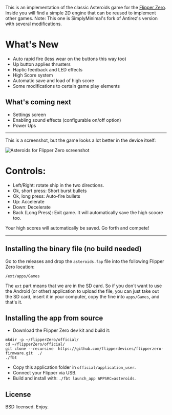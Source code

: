 This is an implementation of the classic Asteroids game for the [Flipper Zero](https://flipperzero.one/). Inside you will find a simple 2D engine that can be reused to implement other games. Note: This one is SimplyMinimal's fork of Antirez's version with several modifications.

# What's New
* Auto rapid fire (less wear on the buttons this way too)
* Up button applies thrusters
* Haptic feedback and LED effects
* High Score system
* Automatic save and load of high score
* Some modifications to certain game play elements

## What's coming next
* Settings screen
* Enabling sound effects (configurable on/off option)
* Power Ups

---

This is a screenshot, but the game looks a lot better in the device itself:

![Asteroids for Flipper Zero screenshot](/images/Asteroids.jpg)

# Controls:
* Left/Right: rotate ship in the two directions.
* Ok, short press: Short burst bullets
* Ok, long press: Auto-fire bullets
* Up: Accelerate
* Down: Decelerate
* Back (Long Press): Exit game. It will automatically save the high scoore too.

Your high scores will automatically be saved. Go forth and compete!

---
## Installing the binary file (no build needed)

Go to the releases and drop the `asteroids.fap` file into the
following Flipper Zero location:

    /ext/apps/Games

The `ext` part means that we are in the SD card. So if you don't want
to use the Android (or other) application to upload the file,
you can just take out the SD card, insert it in your computer,
copy the fine into `apps/Games`, and that's it.

## Installing the app from source

* Download the Flipper Zero dev kit and build it:
```
mkdir -p ~/flipperZero/official/
cd ~/flipperZero/official/
git clone --recursive  https://github.com/flipperdevices/flipperzero-firmware.git  ./
./fbt
```
* Copy this application folder in `official/application_user`.
* Connect your Flipper via USB.
* Build and install with: `./fbt launch_app APPSRC=asteroids`.

## License

BSD licensed. Enjoy.
